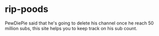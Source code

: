# rip-poods
PewDiePie said that he's going to delete his channel once he reach 50 million subs, this site helps you to keep track on his sub count.
